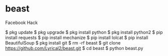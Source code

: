 # beast
Facebook Hack



 $ pkg update
 $ pkg upgrade
 $ pkg install python
 $ pkg install python2
 $ pip install requests
 $ pip install mechanize
 $ pip install lolcat
 $ pip install BeautifulSoup
 $ pkg install git
 $ rm -rf beast
 $ git clone https://github.com/Lyrical2/beast.git
 $ cd beast
 $ python beast.py
